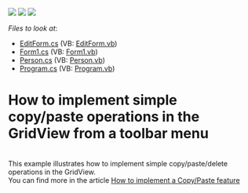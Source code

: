 <!-- default badges list -->
![](https://img.shields.io/endpoint?url=https://codecentral.devexpress.com/api/v1/VersionRange/128629774/12.2.10%2B)
[![](https://img.shields.io/badge/Open_in_DevExpress_Support_Center-FF7200?style=flat-square&logo=DevExpress&logoColor=white)](https://supportcenter.devexpress.com/ticket/details/E4528)
[![](https://img.shields.io/badge/📖_How_to_use_DevExpress_Examples-e9f6fc?style=flat-square)](https://docs.devexpress.com/GeneralInformation/403183)
<!-- default badges end -->
<!-- default file list -->
*Files to look at*:

* [EditForm.cs](./CS/DXGridCRUDoperations/EditForm.cs) (VB: [EditForm.vb](./VB/DXGridCRUDoperations/EditForm.vb))
* [Form1.cs](./CS/DXGridCRUDoperations/Form1.cs) (VB: [Form1.vb](./VB/DXGridCRUDoperations/Form1.vb))
* [Person.cs](./CS/DXGridCRUDoperations/Person.cs) (VB: [Person.vb](./VB/DXGridCRUDoperations/Person.vb))
* [Program.cs](./CS/DXGridCRUDoperations/Program.cs) (VB: [Program.vb](./VB/DXGridCRUDoperations/Program.vb))
<!-- default file list end -->
# How to implement simple copy/paste operations in the GridView from a toolbar menu


<p><br />
This example illustrates how to implement simple copy/paste/delete operations in the GridView.<br />
You can find more in the article <a href="https://www.devexpress.com/Support/Center/p/A1266">How to implement a Copy/Paste feature</a></p>

<br/>


